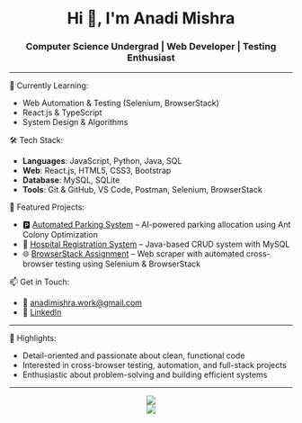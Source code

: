 <h1 align="center">Hi 👋, I'm Anadi Mishra</h1>
<h3 align="center">Computer Science Undergrad | Web Developer | Testing Enthusiast</h3>

---

🌱 Currently Learning:
- Web Automation & Testing (Selenium, BrowserStack)
- React.js & TypeScript
- System Design & Algorithms

🛠 Tech Stack:
- **Languages**: JavaScript, Python, Java, SQL  
- **Web**: React.js, HTML5, CSS3, Bootstrap  
- **Database**: MySQL, SQLite  
- **Tools**: Git & GitHub, VS Code, Postman, Selenium, BrowserStack

🚀 Featured Projects:
- 🅿️ [Automated Parking System](https://github.com/Anadi99/automated-parking-system) – AI-powered parking allocation using Ant Colony Optimization  
- 🏥 [Hospital Registration System](https://github.com/Anadi99/hospital-registration-system) – Java-based CRUD system with MySQL  
- 🌐 [BrowserStack Assignment](https://github.com/Anadi99/browserstack-assignment) – Web scraper with automated cross-browser testing using Selenium & BrowserStack

📫 Get in Touch:
- 📧 anadimishra.work@gmail.com  
- 💼 [LinkedIn](https://www.linkedin.com/in/anadi-mishra-168887271/)  
<!-- 🌐 Portfolio coming soon -->

---

📌 Highlights:
- Detail-oriented and passionate about clean, functional code  
- Interested in cross-browser testing, automation, and full-stack projects  
- Enthusiastic about problem-solving and building efficient systems  

---

<p align="center">
  <img src="https://github-readme-stats.vercel.app/api/top-langs/?username=Anadi99&layout=compact&theme=react" />
  <br/>
  <img src="https://github-profile-trophy.vercel.app/?username=Anadi99&theme=onedark&margin-w=15&no-bg=true&row=2&column=4" />
</p>
